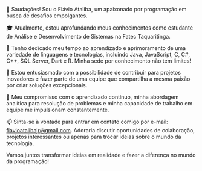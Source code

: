 👋 Saudações! Sou o Flávio Ataliba, um apaixonado por programação em busca de desafios empolgantes.

🎓 Atualmente, estou aprofundando meus conhecimentos como estudante de Análise e Desenvolvimento de Sistemas na Fatec Taquaritinga.

🌱 Tenho dedicado meu tempo ao aprendizado e aprimoramento de uma variedade de linguagens e tecnologias, incluindo Java, JavaScript, C, C#, C++, SQL Server, Dart e R. Minha sede por conhecimento não tem limites!

💼 Estou entusiasmado com a possibilidade de contribuir para projetos inovadores e fazer parte de uma equipe que compartilha a mesma paixão por criar soluções excepcionais.

🚀 Meu compromisso com o aprendizado contínuo, minha abordagem analítica para resolução de problemas e minha capacidade de trabalho em equipe me impulsionam constantemente.

📫 Sinta-se à vontade para entrar em contato comigo por e-mail: flavioatalibajr@gmail.com. Adoraria discutir oportunidades de colaboração, projetos interessantes ou apenas para trocar ideias sobre o mundo da tecnologia.

Vamos juntos transformar ideias em realidade e fazer a diferença no mundo da programação!

<!---
FlavioAtaliba/FlavioAtaliba is a ✨ special ✨ repository because its `README.md` (this file) appears on your GitHub profile.
You can click the Preview link to take a look at your changes.
--->
